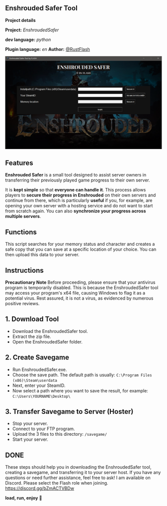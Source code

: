 ## Enshrouded Safer Tool

**Project details**

**Project:** *EnshroudedSafer*

**dev language:** *python*

**Plugin language:** *en*
**Author:** [@RustFlash](https://github.com/Flash-Ticker)

![RustFlash - Your Favourite Trio Server](https://github.com/Flash-Ticker/EnshroudedSaferTool/blob/main/Thumbnail.png)
 

## Features
**Enshrouded Safer** is a small tool designed to assist server owners in transferring their previously played game progress to their own server.

It is **kept simple** so that **everyone can handle it**. This process allows players to **secure their progress in Enshrouded** on their own servers and continue from there, which is particularly **useful** if you, for example, are opening your own server with a hosting service and do not want to start from scratch again. You can also **synchronize your progress across multiple servers**.


 

## Functions
This script searches for your memory status and character and creates a safe copy that you can save at a specific location of your choice. You can then upload this data to your server.




## Instructions
**Precautionary Note**
Before proceeding, please ensure that your antivirus program is temporarily disabled. This is because the EnshroudedSafer tool may access your program's x64 file, causing Windows to flag it as a potential virus. Rest assured, it is not a virus, as evidenced by numerous positive reviews.

## 1. Download Tool
- Download the EnshroudedSafer tool.
- Extract the zip file.
- Open the EnshroudedSafer folder.

## 2. Create Savegame
- Run EnshroudedSafer.exe.
- Choose the save path. The default path is usually:
```C:\Program Files (x86)\Steam\userdata```
- Next, enter your SteamID.
- Now select a path where you want to save the result, for example:
```C:\Users\YOURNAME\Desktop\```

## 3. Transfer Savegame to Server (Hoster)
- Stop your server.
- Connect to your FTP program.
- Upload the 3 files to this directory:
```/savegame/```
- Start your server.

## DONE

These steps should help you in downloading the EnshroudedSafer tool, creating a savegame, and transferring it to your server host. 
If you have any questions or need further assistance, feel free to ask!
I am available on Discord. Please select the Flash role when joining.
https://discord.gg/bZmACTVBDw
 
**load, run, enjoy** 💝

